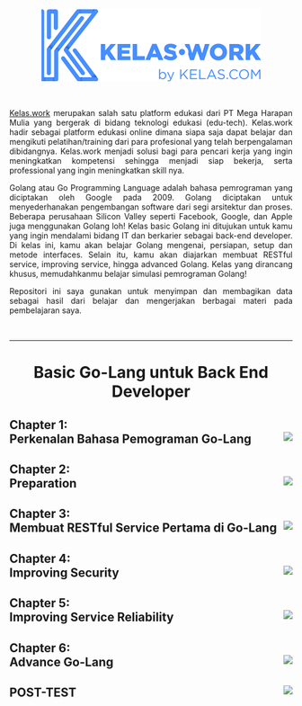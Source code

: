 <br />

<p align="center">
  <img src="/Images/KelasWork.png">
</p>

<br />

<p align="justify">
  <a href="https://kelas.work/">Kelas.work</a> merupakan salah satu platform edukasi dari PT Mega Harapan Mulia yang bergerak di bidang teknologi edukasi (edu-tech). Kelas.work hadir sebagai platform edukasi online dimana siapa saja dapat belajar dan mengikuti pelatihan/training dari para profesional yang telah berpengalaman dibidangnya. Kelas.work menjadi solusi bagi para pencari kerja yang ingin meningkatkan kompetensi sehingga menjadi siap bekerja, serta professional yang ingin meningkatkan skill nya.
</p>
<p align="justify">
Golang atau Go Programming Language adalah bahasa pemrograman yang diciptakan oleh Google pada 2009. Golang diciptakan untuk menyederhanakan pengembangan software dari segi arsitektur dan proses. Beberapa perusahaan Silicon Valley seperti Facebook, Google, dan Apple juga menggunakan Golang loh! Kelas basic Golang ini ditujukan untuk kamu yang ingin mendalami bidang IT dan berkarier sebagai back-end developer. Di kelas ini, kamu akan belajar Golang mengenai, persiapan, setup dan metode interfaces. Selain itu, kamu akan diajarkan membuat RESTful service, improving service, hingga advanced Golang. Kelas yang dirancang khusus, memudahkanmu belajar simulasi pemrograman Golang!
</p>

<p align="justify">
  Repositori ini saya gunakan untuk menyimpan dan membagikan data sebagai hasil dari belajar dan mengerjakan berbagai materi pada pembelajaran saya.
</p>

<br />

---

<h1 align="center">Basic Go-Lang untuk Back End Developer</h1>

## Chapter 1:<br> Perkenalan Bahasa Pemograman Go-Lang <a href='/Chapter%201/'><img src='#' align="right" height="40" /></a>

## Chapter 2:<br> Preparation<a href='/Chapter%202/'><img src='#' align="right" height="40" /></a>

## Chapter 3:<br> Membuat RESTful Service Pertama di Go-Lang<a href='/Chapter%203/'><img src='README/6.png' align="right" height="40" /></a>

## Chapter 4:<br> Improving Security<a href='/Chapter%204/'><img src='README/6.png' align="right" height="40" /></a>

## Chapter 5:<br> Improving Service Reliability<a href='/Chapter%205/'><img src='README/6.png' align="right" height="40" /></a>

## Chapter 6:<br> Advance Go-Lang<a href='/Chapter%206/'><img src='README/6.png' align="right" height="40" /></a>

## POST-TEST <a href='/POST-TEST/'><img src='#' align="right" height="40" /></a>
